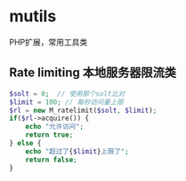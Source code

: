 # mutils
PHP扩展，常用工具类

## Rate limiting 本地服务器限流类
```php
$solt = 0;  // 使用那个solt比对
$limit = 100; // 每秒访问量上限
$rl = new M_ratelimit($solt, $limit);
if($rl->acquire()) {
    echo "允许访问";
    return true;
} else {
    echo "超过了{$limit}上限了";
    return false;
}
```
